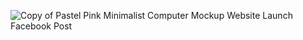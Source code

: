 

![Copy of Pastel Pink Minimalist Computer Mockup Website Launch Facebook Post](https://github.com/nataliiazab/calculator-app/assets/113237479/bf5b8d9a-d1c6-486c-8dea-d5d8ddb30a80)

